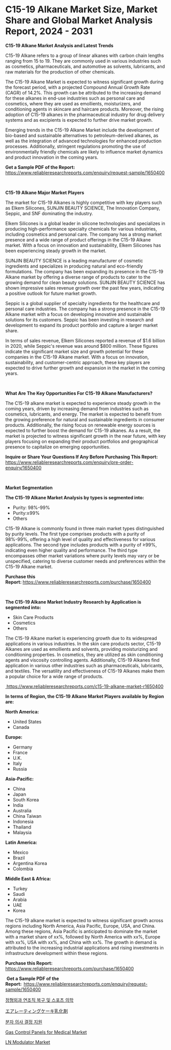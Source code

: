 <p><h1>C15-19 Alkane Market Size, Market Share and Global Market Analysis Report, 2024 - 2031</h1></p><p><strong>C15-19 Alkane Market Analysis and Latest Trends</strong></p>
<p><p>C15-19 Alkane refers to a group of linear alkanes with carbon chain lengths ranging from 15 to 19. They are commonly used in various industries such as cosmetics, pharmaceuticals, and automotive as solvents, lubricants, and raw materials for the production of other chemicals.</p><p>The C15-19 Alkane Market is expected to witness significant growth during the forecast period, with a projected Compound Annual Growth Rate (CAGR) of 14.2%. This growth can be attributed to the increasing demand for these alkanes in end-use industries such as personal care and cosmetics, where they are used as emollients, moisturizers, and conditioning agents in skincare and haircare products. Moreover, the rising adoption of C15-19 alkanes in the pharmaceutical industry for drug delivery systems and as excipients is expected to further drive market growth.</p><p>Emerging trends in the C15-19 Alkane Market include the development of bio-based and sustainable alternatives to petroleum-derived alkanes, as well as the integration of advanced technologies for enhanced production processes. Additionally, stringent regulations promoting the use of environmentally friendly chemicals are likely to influence market dynamics and product innovation in the coming years.</p></p>
<p><strong>Get a Sample PDF of the Report:&nbsp;</strong> <a href="https://www.reliableresearchreports.com/enquiry/request-sample/1650400">https://www.reliableresearchreports.com/enquiry/request-sample/1650400</a></p>
<p>&nbsp;</p>
<p><strong>C15-19 Alkane Major Market Players</strong></p>
<p><p>The market for C15-19 Alkanes is highly competitive with key players such as Elkem Silicones, SUNJIN BEAUTY SCIENCE, The Innovation Company, Seppic, and SNF dominating the industry. </p><p>Elkem Silicones is a global leader in silicone technologies and specializes in producing high-performance specialty chemicals for various industries, including cosmetics and personal care. The company has a strong market presence and a wide range of product offerings in the C15-19 Alkane market. With a focus on innovation and sustainability, Elkem Silicones has been experiencing steady growth in the market.</p><p>SUNJIN BEAUTY SCIENCE is a leading manufacturer of cosmetic ingredients and specializes in producing natural and eco-friendly formulations. The company has been expanding its presence in the C15-19 Alkane market by offering a diverse range of products to cater to the growing demand for clean beauty solutions. SUNJIN BEAUTY SCIENCE has shown impressive sales revenue growth over the past few years, indicating a positive outlook for future market growth.</p><p>Seppic is a global supplier of specialty ingredients for the healthcare and personal care industries. The company has a strong presence in the C15-19 Alkane market with a focus on developing innovative and sustainable solutions for its customers. Seppic has been investing in research and development to expand its product portfolio and capture a larger market share.</p><p>In terms of sales revenue, Elkem Silicones reported a revenue of $1.6 billion in 2020, while Seppic's revenue was around $800 million. These figures indicate the significant market size and growth potential for these companies in the C15-19 Alkane market. With a focus on innovation, sustainability, and customer-centric approach, these key players are expected to drive further growth and expansion in the market in the coming years.</p></p>
<p>&nbsp;</p>
<p><strong>What Are The Key Opportunities For C15-19 Alkane Manufacturers?</strong></p>
<p><p>The C15-19 alkane market is expected to experience steady growth in the coming years, driven by increasing demand from industries such as cosmetics, lubricants, and energy. The market is expected to benefit from the growing preference for natural and sustainable ingredients in consumer products. Additionally, the rising focus on renewable energy sources is expected to further boost the demand for C15-19 alkanes. As a result, the market is projected to witness significant growth in the near future, with key players focusing on expanding their product portfolios and geographical presence to capitalize on emerging opportunities.</p></p>
<p><strong>Inquire or Share Your Questions If Any Before Purchasing This Report:</strong> <a href="https://www.reliableresearchreports.com/enquiry/pre-order-enquiry/1650400">https://www.reliableresearchreports.com/enquiry/pre-order-enquiry/1650400</a></p>
<p>&nbsp;</p>
<p><strong>Market Segmentation</strong></p>
<p><strong>The C15-19 Alkane Market Analysis by types is segmented into:</strong></p>
<p><ul><li>Purity: 98%-99%</li><li>Purity:≥99%</li><li>Others</li></ul></p>
<p><p>C15-19 Alkane is commonly found in three main market types distinguished by purity levels. The first type comprises products with a purity of 98%-99%, offering a high level of quality and effectiveness for various applications. The second type includes products with a purity of ≥99%, indicating even higher quality and performance. The third type encompasses other market variations where purity levels may vary or be unspecified, catering to diverse customer needs and preferences within the C15-19 Alkane market.</p></p>
<p><strong>Purchase this Report:&nbsp;</strong><a href="https://www.reliableresearchreports.com/purchase/1650400">https://www.reliableresearchreports.com/purchase/1650400</a></p>
<p>&nbsp;</p>
<p><strong>The C15-19 Alkane Market Industry Research by Application is segmented into:</strong></p>
<p><ul><li>Skin Care Products</li><li>Cosmetics</li><li>Others</li></ul></p>
<p><p>The C15-19 Alkane market is experiencing growth due to its widespread applications in various industries. In the skin care products sector, C15-19 Alkanes are used as emollients and solvents, providing moisturizing and conditioning properties. In cosmetics, they are utilized as skin conditioning agents and viscosity controlling agents. Additionally, C15-19 Alkanes find application in various other industries such as pharmaceuticals, lubricants, and textiles. The versatility and effectiveness of C15-19 Alkanes make them a popular choice for a wide range of products.</p></p>
<p><a href="https://www.reliableresearchreports.com/c15-19-alkane-market-r1650400">&nbsp;https://www.reliableresearchreports.com/c15-19-alkane-market-r1650400</a></p>
<p><strong>In terms of Region, the C15-19 Alkane Market Players available by Region are:</strong></p>
<p>
    <p> <strong> North America: </strong>
        <ul>
            <li>United States</li>
            <li>Canada</li>
        </ul>
        </p> 
    <p> <strong> Europe: </strong>
        <ul>
            <li>Germany</li>
            <li>France</li>
            <li>U.K.</li>
            <li>Italy</li>
            <li>Russia</li>
        </ul>
        </p> 
    <p> <strong> Asia-Pacific: </strong>
        <ul>
            <li>China</li>
            <li>Japan</li>
            <li>South Korea</li>
            <li>India</li>
            <li>Australia</li>
            <li>China Taiwan</li>
            <li>Indonesia</li>
            <li>Thailand</li>
            <li>Malaysia</li>
        </ul>
        </p> 
    <p> <strong> Latin America: </strong>
        <ul>
            <li>Mexico</li>
            <li>Brazil</li>
            <li>Argentina Korea</li>
            <li>Colombia</li>
        </ul>
        </p> 
    <p> <strong> Middle East & Africa: </strong>
        <ul>
            <li>Turkey</li>
            <li>Saudi</li>
            <li>Arabia</li>
            <li>UAE</li>
            <li>Korea</li>
        </ul>
    </p>
    </p>
<p><p>The C15-19 alkane market is expected to witness significant growth across regions including North America, Asia Pacific, Europe, USA, and China. Among these regions, Asia Pacific is anticipated to dominate the market with a market share of xx%, followed by North America with xx%, Europe with xx%, USA with xx%, and China with xx%. The growth in demand is attributed to the increasing industrial applications and rising investments in infrastructure development within these regions.</p></p>
<p><strong>Purchase this Report: </strong><a href="https://www.reliableresearchreports.com/purchase/1650400">https://www.reliableresearchreports.com/purchase/1650400</a></p>
<p>&nbsp;<strong>Get a Sample PDF of the Report:&nbsp;&nbsp;</strong><a href="https://www.reliableresearchreports.com/enquiry/request-sample/1650400">https://www.reliableresearchreports.com/enquiry/request-sample/1650400</a></p>
<p><strong></strong></p>
<p><p><a href="https://github.com/aqmalbtr/Market-Research-Report-List-1/blob/main/538468285893.md">정형외과 연조직 복구 및 스포츠 의학</a></p><p><a href="https://github.com/efcvopdgkdx128/Market-Research-Report-List-2/blob/main/7011944101761.md">エアレーティングケーキ乳化剤</a></p><p><a href="https://github.com/brainlyez1/Market-Research-Report-List-1/blob/main/476858785892.md">분자 의사 결정 지원</a></p><p><a href="https://github.com/irfadac/Market-Research-Report-List-3/blob/main/gas-control-panels-for-medical-market.md">Gas Control Panels for Medical Market</a></p><p><a href="https://issuu.com/reportprime-2/docs/ln-modulator-market-size-2030.pptx">LN Modulator Market</a></p></p>